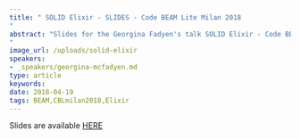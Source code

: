 ```yaml
---
title: " SOLID Elixir - SLIDES - Code BEAM Lite Milan 2018
"
abstract: "Slides for the Georgina Fadyen's talk SOLID Elixir - Code BEAM Lite Milan 2018
"
image_url: /uploads/solid-elixir
speakers:
- _speakers/georgina-mcfadyen.md
type: article
keywords: 
date: 2018-04-19
tags: BEAM,CBLmilan2018,Elixir
---
```


Slides are available&nbsp;<a href="http://s3.amazonaws.com/erlang-conferences-production/media/files/000/000/870/original/Georgina_McFadyen_-_SOLID_Elixir.compressed.pdf?1524057251" target="_blank">HERE</a>
